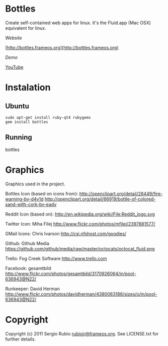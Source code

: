 # Bottles

Create self-contained web apps for linux. It's the Fluid.app (Mac OSX) equivalent for linux.

*Website*

[http://bottles.frameos.org](http://bottles.frameos.org)

*Demo*

[YouTube](http://www.youtube.com/watch?v=og8ZAcOKig0)


# Instalation

## Ubuntu

    sudo apt-get install ruby-qt4 rubygems
    gem install bottles

## Running

   bottles

# Graphics

Graphics used in the project.

Bottles Icon (based on icons from):
http://openclipart.org/detail/28449/fire-warning-by-d4v1d
http://openclipart.org/detail/66919/bottle-of-colored-sand-with-cork-by-eady

Reddit Icon (based on):
http://en.wikipedia.org/wiki/File:Reddit_logo.svg

Twitter Icon:
Miha Filej
http://www.flickr.com/photos/mfilej/2397881577/

GMail Icons:
Chris Ivarson
http://csi.nfshost.com/goodies/

Github:
Github Media
https://github.com/github/media/raw/master/octocats/octocat_fluid.png

Trello:
Fog Creek Software
http://www.trello.com

Facebook:
gesamtbild
http://www.flickr.com/photos/gesamtbild/3170926064/in/pool-636943@N22/

Runkeeper:
David Herman
http://www.flickr.com/photos/davidherman/4380063186/sizes/o/in/pool-636943@N22/

# Copyright

Copyright (c) 2011 Sergio Rubio <rubiojr@frameos.org>. See LICENSE.txt for
further details.


